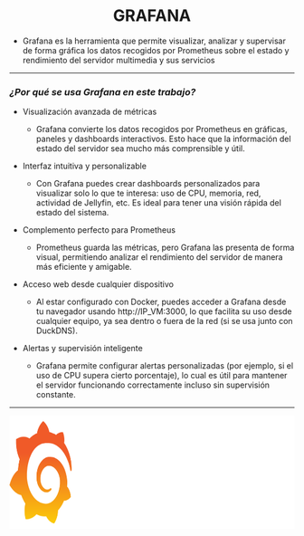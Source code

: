 <h1 align="center">GRAFANA</h1>

- Grafana es la herramienta que permite visualizar, analizar y supervisar de forma gráfica los datos recogidos por Prometheus sobre el estado y rendimiento del servidor multimedia y sus servicios

---

### *¿Por qué se usa Grafana en este trabajo?*

- Visualización avanzada de métricas
    - Grafana convierte los datos recogidos por Prometheus en gráficas, paneles y dashboards interactivos. Esto hace que la información del estado del servidor sea mucho más comprensible y útil.

- Interfaz intuitiva y personalizable
    - Con Grafana puedes crear dashboards personalizados para visualizar solo lo que te interesa: uso de CPU, memoria, red, actividad de Jellyfin, etc. Es ideal para tener una visión rápida del estado del sistema.

- Complemento perfecto para Prometheus
    - Prometheus guarda las métricas, pero Grafana las presenta de forma visual, permitiendo analizar el rendimiento del servidor de manera más eficiente y amigable.

- Acceso web desde cualquier dispositivo
    - Al estar configurado con Docker, puedes acceder a Grafana desde tu navegador usando http://IP_VM:3000, lo que facilita su uso desde cualquier equipo, ya sea dentro o fuera de la red (si se usa junto con DuckDNS).

- Alertas y supervisión inteligente
    - Grafana permite configurar alertas personalizadas (por ejemplo, si el uso de CPU supera cierto porcentaje), lo cual es útil para mantener el servidor funcionando correctamente incluso sin supervisión constante.

---

<p align="center">
  <img src="/MainFolder/img/graf.png" alt="GRAFANA" width="800" height="200">
</p>

